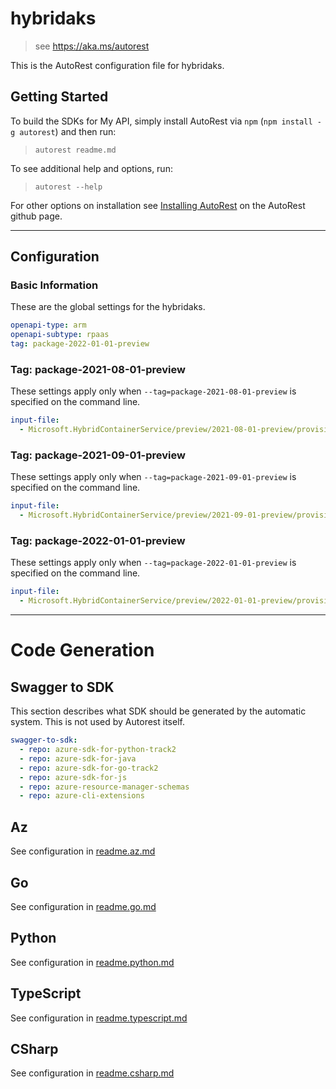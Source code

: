 # hybridaks

> see https://aka.ms/autorest

This is the AutoRest configuration file for hybridaks.

## Getting Started

To build the SDKs for My API, simply install AutoRest via `npm` (`npm install -g autorest`) and then run:

> `autorest readme.md`

To see additional help and options, run:

> `autorest --help`

For other options on installation see [Installing AutoRest](https://aka.ms/autorest/install) on the AutoRest github page.

---

## Configuration

### Basic Information

These are the global settings for the hybridaks.

```yaml
openapi-type: arm
openapi-subtype: rpaas
tag: package-2022-01-01-preview
```

### Tag: package-2021-08-01-preview

These settings apply only when `--tag=package-2021-08-01-preview` is specified on the command line.

```yaml $(tag) == 'package-2021-08-01-preview'
input-file:
  - Microsoft.HybridContainerService/preview/2021-08-01-preview/provisionedClusters.json
```

### Tag: package-2021-09-01-preview

These settings apply only when `--tag=package-2021-09-01-preview` is specified on the command line.

```yaml $(tag) == 'package-2021-09-01-preview'
input-file:
  - Microsoft.HybridContainerService/preview/2021-09-01-preview/provisionedClusters.json
```

### Tag: package-2022-01-01-preview

These settings apply only when `--tag=package-2022-01-01-preview` is specified on the command line.

```yaml $(tag) == 'package-2022-01-01-preview'
input-file:
  - Microsoft.HybridContainerService/preview/2022-01-01-preview/provisionedClusters.json
```

---

# Code Generation

## Swagger to SDK

This section describes what SDK should be generated by the automatic system.
This is not used by Autorest itself.

```yaml $(swagger-to-sdk)
swagger-to-sdk:
  - repo: azure-sdk-for-python-track2
  - repo: azure-sdk-for-java
  - repo: azure-sdk-for-go-track2
  - repo: azure-sdk-for-js
  - repo: azure-resource-manager-schemas
  - repo: azure-cli-extensions
```
## Az

See configuration in [readme.az.md](./readme.az.md)

## Go

See configuration in [readme.go.md](./readme.go.md)

## Python

See configuration in [readme.python.md](./readme.python.md)

## TypeScript

See configuration in [readme.typescript.md](./readme.typescript.md)

## CSharp

See configuration in [readme.csharp.md](./readme.csharp.md)
